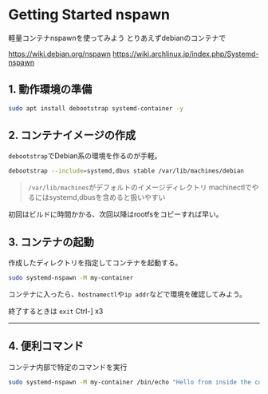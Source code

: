 # Getting Started nspawn

軽量コンテナnspawnを使ってみよう
とりあえずdebianのコンテナで

https://wiki.debian.org/nspawn
https://wiki.archlinux.jp/index.php/Systemd-nspawn


## 1. 動作環境の準備

```bash
sudo apt install debootstrap systemd-container -y
```

## 2. コンテナイメージの作成

`debootstrap`でDebian系の環境を作るのが手軽。

```bash
debootstrap --include=systemd,dbus stable /var/lib/machines/debian
```
> `/var/lib/machines`がデフォルトのイメージディレクトリ
> machinectlでやるにはsystemd,dbusを含めると扱いやすい

初回はビルドに時間かかる、次回以降はrootfsをコピーすれば早い。


## 3. コンテナの起動

作成したディレクトリを指定してコンテナを起動する。

```bash
sudo systemd-nspawn -M my-container
```

コンテナに入ったら、`hostnamectl`や`ip addr`などで環境を確認してみよう。

終了するときは
`exit`
Ctrl-] x3

-----

## 4. 便利コマンド

コンテナ内部で特定のコマンドを実行

```bash
sudo systemd-nspawn -M my-container /bin/echo "Hello from inside the container!"
```

